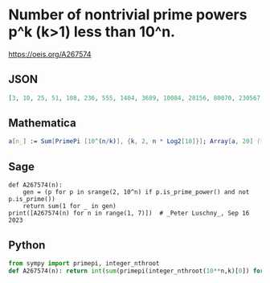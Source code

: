 # Number of nontrivial prime powers p^k \(k\>1\) less than 10^n\.
https://oeis.org/A267574
## JSON
```JSON
[3, 10, 25, 51, 108, 236, 555, 1404, 3689, 10084, 28156, 80070, 230567, 670121, 1962689, 5782467, 17124205, 50930439, 152043591, 455389239, 1367883343, 4119448336, 12434731101, 37613760489, 113995567274, 346090346046, 1052421430208, 3205047877403, 9774085385959, 29845027519170, 91239740502962, 279240320955782, 855506687516860, 2623565774949376]
```
## Mathematica
```Mathematica
a[n_] := Sum[PrimePi [10^(n/k)], {k, 2, n * Log2[10]}]; Array[a, 20] (* _Giovanni Resta_, Apr 09 2016 *)
```
## Sage
```Sage
def A267574(n):
    gen = (p for p in srange(2, 10^n) if p.is_prime_power() and not p.is_prime())
    return sum(1 for _ in gen)
print([A267574(n) for n in range(1, 7)])  # _Peter Luschny_, Sep 16 2023
```
## Python
```Python
from sympy import primepi, integer_nthroot
def A267574(n): return int(sum(primepi(integer_nthroot(10**n,k)[0]) for k in range(2,(10**n).bit_length()))) # _Chai Wah Wu_, Aug 14 2024
```
